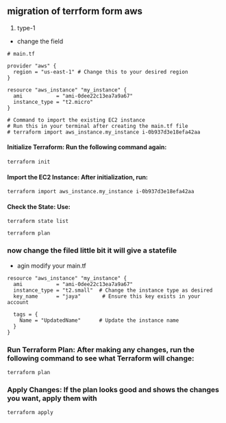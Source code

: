 ## migration of terrform form aws
1. type-1
- change the field
```
# main.tf

provider "aws" {
  region = "us-east-1" # Change this to your desired region
}

resource "aws_instance" "my_instance" {
  ami           = "ami-0dee22c13ea7a9a67"
  instance_type = "t2.micro"
}

# Command to import the existing EC2 instance
# Run this in your terminal after creating the main.tf file
# terraform import aws_instance.my_instance i-0b937d3e18efa42aa

```
#### Initialize Terraform: Run the following command again:
```
terraform init

```
#### Import the EC2 Instance: After initialization, run:
```
terraform import aws_instance.my_instance i-0b937d3e18efa42aa
```
#### Check the State: Use:
```
terraform state list
```
```
terraform plan
```
### now change the filed little bit it will give a statefile 
- agin modify your main.tf
```
resource "aws_instance" "my_instance" {
  ami           = "ami-0dee22c13ea7a9a67"
  instance_type = "t2.small"  # Change the instance type as desired
  key_name      = "jaya"       # Ensure this key exists in your account

  tags = {
    Name = "UpdatedName"      # Update the instance name
  }
}
```
### Run Terraform Plan: After making any changes, run the following command to see what Terraform will change:
```
terraform plan

```
### Apply Changes: If the plan looks good and shows the changes you want, apply them with
```
terraform apply

```

